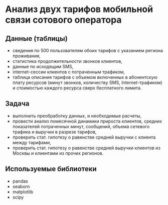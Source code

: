 # Анализ двух тарифов мобильной связи сотового оператора

## Данные (таблицы)
- сведения по 500 пользователям обоих тарифов с указанием региона проживания,
- статистика продолжительности звонков клиентов,
- данные по исходящим SMS,
- internet-сессии клиентов с потраченным трафиком,
- таблица описания тарифов с объемом включенных в абонентскую плату ресурсов (минут звонков, количеству SMS, Internet-трафиком) и стоимостью каждого ресурса сверх бесплатного лимита.

## Задача
- выполнить преобработку данных, и необходимые расчеты,
- провести анализ помесячной динамики прироста клиентов, средних показателей потраченных минут, сообщений, объема сетевого трафика и выручки в разрезе тарифов,
- проверить стат. гипотезу о равенстве средней выручки с клиента между тарифами,
- проверить стат. гипотезу о равенстве средней выручки клиентов из Москвы и клиентами из прочих регионов.

## Используемые библиотеки
- pandas
- seaborn
- matplotlib
- scipy
